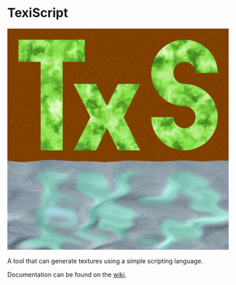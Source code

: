 # TexiScript

![TexiScript logo](logo-512.png "TexiScript logo")

A tool that can generate textures using a simple scripting language.

Documentation can be found on the [wiki](https://github.com/zdepav/texiscript-java/wiki).
